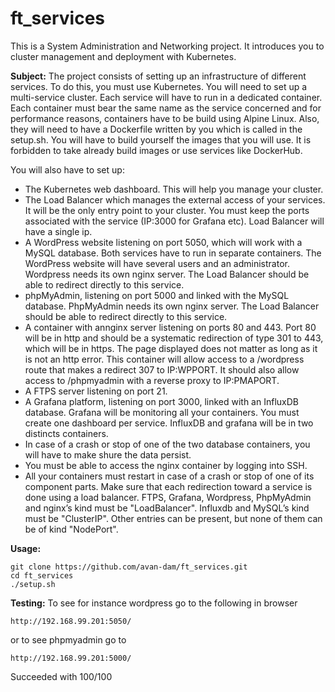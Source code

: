 # ft_services
This is a System Administration and Networking project. It introduces you to cluster management and deployment with Kubernetes.

**Subject:**
The project consists of setting up an infrastructure of different services. To do this, you
must use Kubernetes. You will need to set up a multi-service cluster.
Each service will have to run in a dedicated container.
Each container must bear the same name as the service concerned and for performance
reasons, containers have to be build using Alpine Linux.
Also, they will need to have a Dockerfile written by you which is called in the setup.sh.
You will have to build yourself the images that you will use. It is forbidden to take
already build images or use services like DockerHub.

You will also have to set up:
- The Kubernetes web dashboard. This will help you manage your cluster.
- The Load Balancer which manages the external access of your services. It will be
the only entry point to your cluster. You must keep the ports associated with the
service (IP:3000 for Grafana etc). Load Balancer will have a single ip.
- A WordPress website listening on port 5050, which will work with a MySQL database.
Both services have to run in separate containers. The WordPress website will have
several users and an administrator. Wordpress needs its own nginx server. The
Load Balancer should be able to redirect directly to this service.
- phpMyAdmin, listening on port 5000 and linked with the MySQL database. PhpMyAdmin needs its own nginx server. The Load Balancer should be able to redirect
directly to this service.
- A container with annginx server listening on ports 80 and 443. Port 80 will be in
http and should be a systematic redirection of type 301 to 443, which will be in
https.
The page displayed does not matter as long as it is not an http error.
This container will allow access to a /wordpress route that makes a redirect 307
to IP:WPPORT.
It should also allow access to /phpmyadmin with a reverse proxy to IP:PMAPORT.
- A FTPS server listening on port 21.
- A Grafana platform, listening on port 3000, linked with an InfluxDB database.
Grafana will be monitoring all your containers. You must create one dashboard
per service. InfluxDB and grafana will be in two distincts containers.
- In case of a crash or stop of one of the two database containers, you will have to
make shure the data persist.
- You must be able to access the nginx container by logging into SSH.
- All your containers must restart in case of a crash or stop of one of its component
parts.
Make sure that each redirection toward a service is done using a load balancer. FTPS,
Grafana, Wordpress, PhpMyAdmin and nginx’s kind must be "LoadBalancer". Influxdb
and MySQL’s kind must be "ClusterIP". Other entries can be present, but none of them
can be of kind "NodePort".

**Usage:**
```
git clone https://github.com/avan-dam/ft_services.git
cd ft_services 
./setup.sh
```
**Testing:**
To see for instance wordpress go to the following in browser
```
http://192.168.99.201:5050/
```
or to see phpmyadmin go to
```
http://192.168.99.201:5000/
```

Succeeded with 100/100

